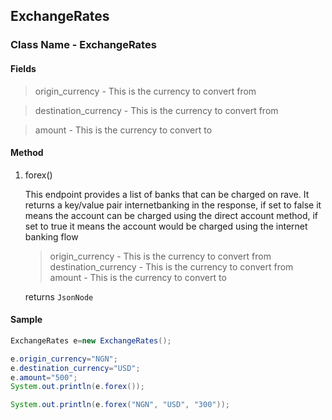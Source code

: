 ## ExchangeRates

### Class Name - ExchangeRates

#### Fields
>origin_currency - This is the currency to convert from

>destination_currency - This is the currency to convert from

>amount - This is the currency to convert to

#### Method
1. forex()

    This endpoint provides a list of banks that can be charged on rave. It returns a key/value pair internetbanking in the response, if set to false it means the account can be charged using the direct account method, if set to true it means the account would be charged using the internet banking flow
    
    >origin_currency - This is the currency to convert from
    >destination_currency - This is the currency to convert from
    >amount - This is the currency to convert to

    returns `JsonNode`
 
#### Sample

```java
ExchangeRates e=new ExchangeRates();

e.origin_currency="NGN";
e.destination_currency="USD";
e.amount="500";
System.out.println(e.forex());

System.out.println(e.forex("NGN", "USD", "300"));

```

